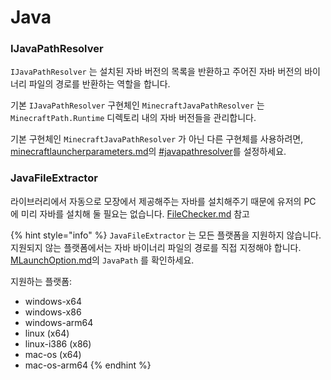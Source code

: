 # Java

### IJavaPathResolver <a href="#ijavapathresolver" id="ijavapathresolver"></a>

`IJavaPathResolver` 는 설치된 자바 버전의 목록을 반환하고 주어진 자바 버전의 바이너리 파일의 경로를 반환하는 역할을 합니다.

기본 `IJavaPathResolver` 구현체인 `MinecraftJavaPathResolver` 는 `MinecraftPath.Runtime` 디렉토리 내의 자바 버전들을 관리합니다.

기본 구현체인 `MinecraftJavaPathResolver` 가 아닌 다른 구현체를 사용하려면, [minecraftlauncherparameters.md](minecraftlauncherparameters.md "mention")의 [#javapathresolver](minecraftlauncherparameters.md#javapathresolver "mention")를 설정하세요.

### JavaFileExtractor <a href="#javafileextractor" id="javafileextractor"></a>

라이브러리에서 자동으로 모장에서 제공해주는 자바를 설치해주기 때문에 유저의 PC 에 미리 자바를 설치해 둘 필요는 없습니다. [FileChecker.md](FileChecker.md "mention") 참고

{% hint style="info" %}
`JavaFileExtractor` 는 모든 플랫폼을 지원하지 않습니다. 지원되지 않는 플랫폼에서는 자바 바이너리 파일의 경로를 직접 지정해야 합니다. [MLaunchOption.md](../getting-started/MLaunchOption.md "mention")의 `JavaPath` 를 확인하세요.

지원하는 플랫폼:

* windows-x64
* windows-x86
* windows-arm64
* linux (x64)
* linux-i386 (x86)
* mac-os (x64)
* mac-os-arm64
{% endhint %}
